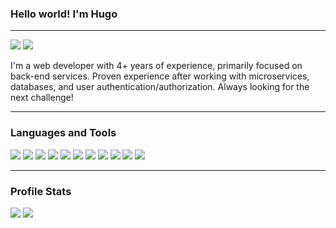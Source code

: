 ### Hello world! I'm Hugo

---

![](https://img.shields.io/github/followers/hugocortes?label=Follow)
![](https://komarev.com/ghpvc/?username=hugocortes)

I'm a web developer with 4+ years of experience, primarily focused on back-end services. Proven experience after working with microservices, databases, and user authentication/authorization. Always looking for the next challenge!

---

### Languages and Tools

![](https://img.shields.io/badge/-Go-black?style=flat&logo=go&logoColor=blue)
![](https://img.shields.io/badge/-JavaScript-black?style=flat&logo=javascript&logoColor=yellow)
![](https://img.shields.io/badge/-TypeScript-black?style=flat&logo=typescript&logoColor=blue)
![](https://img.shields.io/badge/-Node.js-black?style=flat&logo=node.js&logoColor=green)
![](https://img.shields.io/badge/-Express.js-black?style=flat)
![](https://img.shields.io/badge/-Hapi.js-black?style=flat)
![](http://img.shields.io/badge/-Kubernetes-black?style=flat&logo=kubernetes&logoColor=blue)
![](http://img.shields.io/badge/-Docker-black?style=flat&logo=docker&logoColor=blue)
![](https://img.shields.io/badge/-Postgresql-black?style=flat&logo=postgresql&logoColor=blue)
![](https://img.shields.io/badge/-MySQL-black?style=flat&logo=mysql&logoColor=orange)
![](http://img.shields.io/badge/-Git-black?style=flat&logo=git&logoColor=red)

---

### Profile Stats

![](https://github-readme-streak-stats.herokuapp.com/?user=hugocortes&)
![](https://github-readme-stats.vercel.app/api?username=hugocortes&show_icons=true&count_private=true)

<!--
**hugocortes/hugocortes** is a ✨ _special_ ✨ repository because its `README.md` (this file) appears on your GitHub profile.

Here are some ideas to get you started:

- 🔭 I’m currently working on ...
- 🌱 I’m currently learning ...
- 👯 I’m looking to collaborate on ...
- 🤔 I’m looking for help with ...
- 💬 Ask me about ...
- 📫 How to reach me: ...
- 😄 Pronouns: ...
- ⚡ Fun fact: ...
-->

